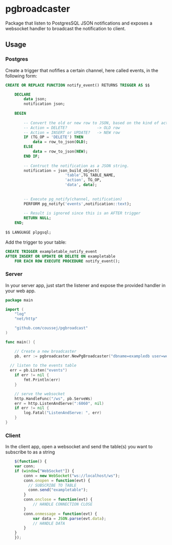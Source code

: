 # pgbroadcaster
Package that listen to PostgresSQL JSON notifications and exposes a websocket handler to broadcast the notification to client.

## Usage

### Postgres

Create a trigger that nofifies a certain channel, here called events, in the following form:

```SQL
CREATE OR REPLACE FUNCTION notify_event() RETURNS TRIGGER AS $$

    DECLARE 
        data json;
        notification json;
    
    BEGIN
    
        -- Convert the old or new row to JSON, based on the kind of action.
        -- Action = DELETE?             -> OLD row
        -- Action = INSERT or UPDATE?   -> NEW row
        IF (TG_OP = 'DELETE') THEN
            data = row_to_json(OLD);
        ELSE
            data = row_to_json(NEW);
        END IF;
        
        -- Contruct the notification as a JSON string.
        notification = json_build_object(
                          'table',TG_TABLE_NAME,
                          'action', TG_OP,
                          'data', data);
        
                        
        -- Execute pg_notify(channel, notification)
        PERFORM pg_notify('events',notification::text);
        
        -- Result is ignored since this is an AFTER trigger
        RETURN NULL; 
    END;
    
$$ LANGUAGE plpgsql;
```

Add the trigger to your table:

```SQL
CREATE TRIGGER exampletable_notify_event
AFTER INSERT OR UPDATE OR DELETE ON exampletable
    FOR EACH ROW EXECUTE PROCEDURE notify_event();
```

### Server

In your server app, just start the listener and expose the provided handler in your web app.

``` go
package main

import (
	"log"
	"net/http"

	"github.com/coussej/pgbroadcast"
)

func main() {

	// Create a new broadcaster
	pb, err := pgbroadcaster.NewPgBroadcaster("dbname=exampledb user=webapp password=webapp")
	
  // listen to the events table
  err = pb.Listen("events")
	if err != nil {
		fmt.Println(err)
	}

	// serve the websocket
	http.HandleFunc("/ws", pb.ServeWs)
	err = http.ListenAndServe(":6060", nil)
	if err != nil {
		log.Fatal("ListenAndServe: ", err)
	}
}

```

### Client

In the client app, open a websocket and send the table(s) you want to subscribe to as a string

```javascript
    $(function() {
    var conn;
    if (window["WebSocket"]) {
        conn = new WebSocket("ws://localhost/ws");
        conn.onopen = function(evt) {
          // SUBSCRIBE TO TABLE
          conn.send("exampletable");
        }  
        conn.onclose = function(evt) {
            // HANDLE CONNECTION CLOSE
        }  
        conn.onmessage = function(evt) {
            var data = JSON.parse(evt.data);
            // HANDLE DATA
        }
    } 
    });
```